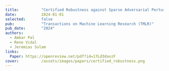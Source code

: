 ```yaml
---
title:          "Certified Robustness against Sparse Adversarial Perturbations via Data Localization"
date:           2024-01-01
selected:       false
pub:            "Transactions on Machine Learning Research (TMLR)"
pub_date:       "2024"
authors:
  - Ambar Pal
  - Rene Vidal
  - Jeremias Sulam
links:
  Paper: https://openreview.net/pdf?id=17Ld3davzF
cover:          /assets/images/papers/certified_robustness.png
---
```

